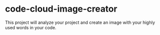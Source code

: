 # code-cloud-image-creator
This project will analyze your project and create an image with your highly used words in your code.
